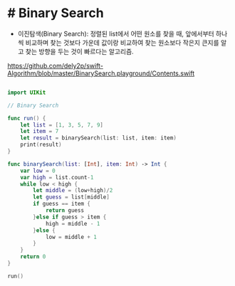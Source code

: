 # # Binary Search

- 이진탐색(Binary Search): 정렬된 list에서 어떤 원소를 찾을 때, 앞에서부터 하나씩 비교하며 찾는 것보다 가운데 값이랑 비교하여 찾는 원소보다 작은지 큰지를 알고 찾는 방향을 두는 것이 빠르다는 알고리즘.

https://github.com/dely2p/swift-Algorithm/blob/master/BinarySearch.playground/Contents.swift

```swift

import UIKit

// Binary Search

func run() {
    let list = [1, 3, 5, 7, 9]
    let item = 7
    let result = binarySearch(list: list, item: item)
    print(result)
}

func binarySearch(list: [Int], item: Int) -> Int {
    var low = 0
    var high = list.count-1
    while low < high {
        let middle = (low+high)/2
        let guess = list[middle]
        if guess == item {
            return guess
        }else if guess > item {
            high = middle - 1
        }else {
            low = middle + 1
        }
    }
    return 0
}

run()

```

